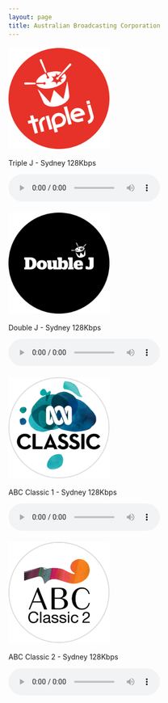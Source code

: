 ```yaml
---
layout: page
title: Australian Broadcasting Corporation
---
```


<script src="https://cdn.jsdelivr.net/npm/hls.js@1"></script> <!-- Include the HLS.js library -->

<!--Sydney-->
<p align="left"><a href="https://mediaserviceslive.akamaized.net/hls/live/2038308/triplejnsw/masterhq.m3u8">
<img style="vertical-align:middle;margin:5px 0px 5px 0px" width="200" src="/assets/img/stations/triplej.png">
</a></p>

Triple J - Sydney 128Kbps

<audio id="triplejnsw" controls></audio> <!-- Create the first audio player -->

<!--Sydney-->
<p align="left"><a href="https://mediaserviceslive.akamaized.net/hls/live/2038316/doublejnsw/masterhq.m3u8">
<img style="vertical-align:middle;margin:5px 0px 5px 0px" width="200" src="/assets/img/stations/doublej.png">
</a></p>

Double J - Sydney 128Kbps

<audio id="doublejnsw" controls></audio> <!-- Create the first audio player -->

<!--Sydney-->
<p align="left"><a href="https://mediaserviceslive.akamaized.net/hls/live/2038315/classicfmnsw/masterhq.m3u8">
<img style="vertical-align:middle;margin:5px 0px 5px 0px" width="200" src="/assets/img/stations/abcclassic1.png">
</a></p>

ABC Classic 1 - Sydney 128Kbps

<audio id="classicfmnsw" controls></audio>


<!--Sydney-->
<p align="left"><a href="https://mediaserviceslive.akamaized.net/hls/live/2038317/classic2/masterhq.m3u8">
<img style="vertical-align:middle;margin:5px 0px 5px 0px" width="200" src="/assets/img/stations/abcclassic2.png">
</a></p>

ABC Classic 2 - Sydney 128Kbps

<audio id="classic2" controls></audio>

<!------------------------------------------->
<!--SCRIPTS-->
<!------------------------------------------->

<script>
  if (Hls.isSupported()) {
    var audio1 = document.getElementById('triplejnsw');
          // Initialize more audio variables as needed

    var hls1 = new Hls();
    // Initialize more Hls instances as needed

    hls1.loadSource('https://mediaserviceslive.akamaized.net/hls/live/2038308/triplejnsw/masterhq.m3u8'); // Provide the path to the first .m3u8 file
    hls1.attachMedia(audio1);
  }
</script>

<script>
  if (Hls.isSupported()) {
    var audio1 = document.getElementById('doublejnsw');
          // Initialize more audio variables as needed

    var hls1 = new Hls();
    // Initialize more Hls instances as needed

    hls1.loadSource('https://mediaserviceslive.akamaized.net/hls/live/2038315/doublejnsw/masterhq.m3u8'); // Provide the path to the first .m3u8 file
    hls1.attachMedia(audio1);
  }
</script>

<script>
  if (Hls.isSupported()) {
    var audio2 = document.getElementById('classicfmnsw');
    // Initialize more audio variables as needed

    var hls2 = new Hls();
    // Initialize more Hls instances as needed

    hls2.loadSource('https://mediaserviceslive.akamaized.net/hls/live/2038316/classicfmnsw/masterhq.m3u8'); // Provide the path to the second .m3u8 file
    hls2.attachMedia(audio2);
  }
</script>

<script>
  if (Hls.isSupported()) {
    var audio3 = document.getElementById('classic2');
    // Initialize more audio variables as needed

    var hls3 = new Hls();
    // Initialize more Hls instances as needed

    hls3.loadSource('https://mediaserviceslive.akamaized.net/hls/live/2038317/classic2/masterhq.m3u8'); // Provide the path to the second .m3u8 file
    hls3.attachMedia(audio3);
  }
</script>




